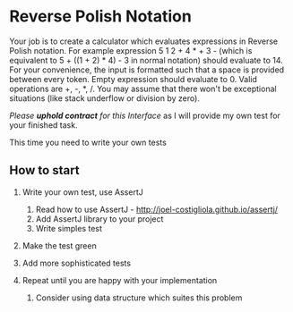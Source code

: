 # Reverse Polish Notation
Your job is to create a calculator which evaluates expressions in Reverse Polish notation.
For example expression 5 1 2 + 4 * + 3 - (which is equivalent to 5 + ((1 + 2) * 4) - 3 in normal notation) should evaluate to 14.
For your convenience, the input is formatted such that a space is provided between every token.
Empty expression should evaluate to 0.
Valid operations are +, -, *, /.
You may assume that there won't be exceptional situations (like stack underflow or division by zero).

_Please **uphold contract** for this Interface_ as I will provide my own test for your finished task.

This time you need to write your own tests

## How to start
1. Write your own test, use AssertJ 
    1. Read how to use AssertJ - http://joel-costigliola.github.io/assertj/
    2. Add AssertJ library to your project
    3. Write simples test
    
1. Make the test green
1. Add more sophisticated tests
1. Repeat until you are happy with your implementation
    1. Consider using data structure which suites this problem 
